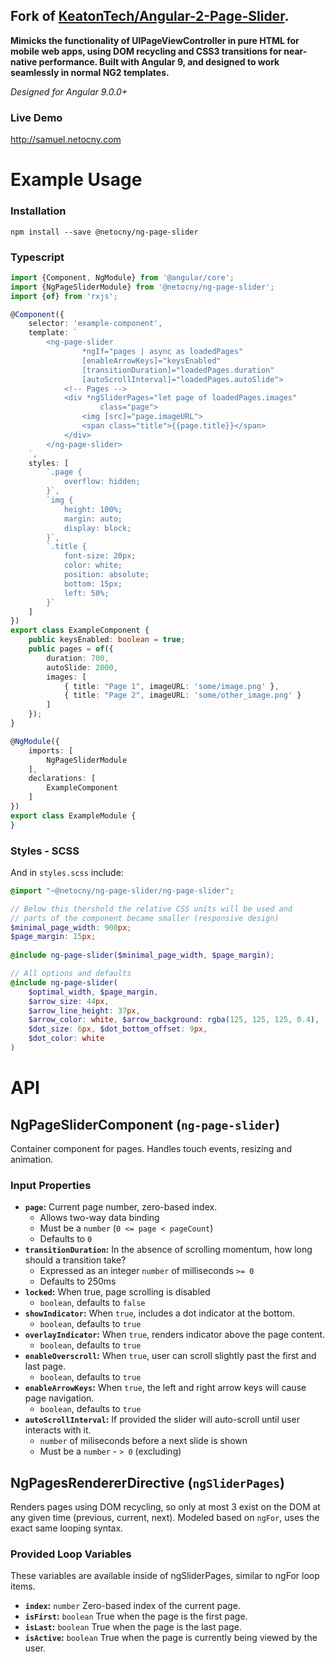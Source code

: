 **Fork of [KeatonTech/Angular-2-Page-Slider](https://github.com/KeatonTech/Angular-2-Page-Slider).**
---

**Mimicks the functionality of UIPageViewController in pure HTML for mobile web apps, using
DOM recycling and CSS3 transitions for near-native performance. Built with Angular 9, and
designed to work seamlessly in normal NG2 templates.**

*Designed for Angular 9.0.0+*

### Live Demo
http://samuel.netocny.com

# Example Usage

### Installation
```
npm install --save @netocny/ng-page-slider
```

### Typescript

```typescript
import {Component, NgModule} from '@angular/core';
import {NgPageSliderModule} from '@netocny/ng-page-slider';   
import {of} from 'rxjs';

@Component({
	selector: 'example-component',
	template: `
		<ng-page-slider
                *ngIf="pages | async as loadedPages"
                [enableArrowKeys]="keysEnabled"
                [transitionDuration]="loadedPages.duration"
                [autoScrollInterval]="loadedPages.autoSlide">
            <!-- Pages -->
            <div *ngSliderPages="let page of loadedPages.images" 
                    class="page">
                <img [src]="page.imageURL">
                <span class="title">{{page.title}}</span>
            </div>
        </ng-page-slider>
	`,
    styles: [
        `.page {
            overflow: hidden;   
        }`,
        `img {
            height: 100%;
            margin: auto;
            display: block;
        }`,
        `.title {
            font-size: 20px;
            color: white;
            position: absolute;
            bottom: 15px;
            left: 50%;
        }`
    ]
})
export class ExampleComponent {    
    public keysEnabled: boolean = true;
	public pages = of({   
        duration: 700,
        autoSlide: 2000,
        images: [
		    { title: "Page 1", imageURL: 'some/image.png' },
		    { title: "Page 2", imageURL: 'some/other_image.png' }
	    ] 
    });
} 

@NgModule({
	imports: [
		NgPageSliderModule
	],
	declarations: [
		ExampleComponent
	]
})
export class ExampleModule {
}
```

### Styles - SCSS
And in `styles.scss` include:
```scss
@import "~@netocny/ng-page-slider/ng-page-slider";

// Below this thershold the relative CSS units will be used and 
// parts of the component became smaller (responsive design)
$minimal_page_width: 900px;                          
$page_margin: 15px;        
         
@include ng-page-slider($minimal_page_width, $page_margin);

// All options and defaults
@include ng-page-slider(
    $optimal_width, $page_margin,
    $arrow_size: 44px,
    $arrow_line_height: 37px,
    $arrow_color: white, $arrow_background: rgba(125, 125, 125, 0.4),
    $dot_size: 6px, $dot_bottom_offset: 9px,
    $dot_color: white
)
```

# API

## NgPageSliderComponent (`ng-page-slider`)
Container component for pages. Handles touch events, resizing and animation.

### Input Properties
- **`page`:** Current page number, zero-based index.
	- Allows two-way data binding
	- Must be a `number` (`0 <= page < pageCount`)
	- Defaults to `0`
- **`transitionDuration`:** In the absence of scrolling momentum, how long should a transition take?
	- Expressed as an integer `number` of milliseconds `>= 0`
	- Defaults to 250ms
- **`locked`:** When true, page scrolling is disabled 
	- `boolean`, defaults to `false`
- **`showIndicator`:** When `true`, includes a dot indicator at the bottom.
	- `boolean`, defaults to `true`
- **`overlayIndicator`:** When `true`, renders indicator above the page content.
	- `boolean`, defaults to `true`
- **`enableOverscroll`:** When `true`, user can scroll slightly past the first and last page.
	- `boolean`, defaults to `true`
- **`enableArrowKeys`:** When `true`, the left and right arrow keys will cause page navigation.
	- `boolean`, defaults to `true`
- **`autoScrollInterval`:** If provided the slider will auto-scroll until user interacts with it.
	- `number` of miliseconds before a next slide is shown
	- Must be a `number` - `> 0` (excluding)

## NgPagesRendererDirective (`ngSliderPages`)
Renders pages using DOM recycling, so only at most 3 exist on the DOM at any given time
(previous, current, next). Modeled based on `ngFor`, uses the exact same looping syntax.

### Provided Loop Variables
These variables are available inside of ngSliderPages, similar to ngFor loop items.

- **`index`:** `number` Zero-based index of the current page.
- **`isFirst`:** `boolean` True when the page is the first page.
- **`isLast`:** `boolean` True when the page is the last page.
- **`isActive`:** `boolean` True when the page is currently being viewed by the user.
